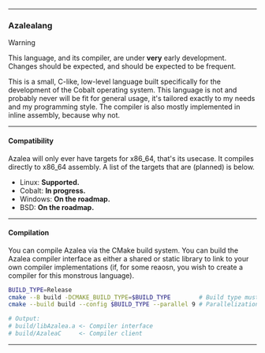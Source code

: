----------

### Azalealang
> [!WARNING]
> This language, and its compiler, are under **very** early development. Changes should be expected, and should be expected to be frequent.

This is a small, C-like, low-level language built specifically for the development of the Cobalt operating system. This language is not and probably never will be fit for general usage, it's tailored exactly to my needs and my programming style. The compiler is also mostly implemented in inline assembly, because why not.

----------

#### Compatibility
Azalea will only ever have targets for x86_64, that's its usecase. It compiles directly to x86_64 assembly. A list of the targets that are (planned) is below.

- Linux: **Supported.**
- Cobalt: **In progress.**
- Windows: **On the roadmap.**
- BSD: **On the roadmap.**

----------

#### Compilation
You can compile Azalea via the CMake build system. You can build the Azalea compiler interface as either a shared or static library to link to your own compiler implementations (if, for some reaosn, you wish to create a compiler for this monstrous language).

```bash
BUILD_TYPE=Release
cmake --B build -DCMAKE_BUILD_TYPE=$BUILD_TYPE        # Build type must be set, or assumed debug.
cmake --build build --config $BUILD_TYPE --parallel 9 # Parallelization is not required, but faster.

# Output:
# build/libAzalea.a <- Compiler interface
# build/AzaleaC     <- Compiler client
```

----------
